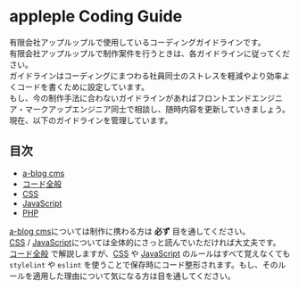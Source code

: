 # appleple Coding Guide

有限会社アップルップルで使用しているコーディングガイドラインです。<br/>
有限会社アップルップルで制作案件を行うときは、各ガイドラインに従ってください。<br/>
ガイドラインはコーディングにまつわる社員同士のストレスを軽減やより効率よくコードを書くために設定しています。<br/>
もし、今の制作手法に合わないガイドラインがあればフロントエンドエンジニア・マークアップエンジニア同士で相談し、随時内容を更新していきましょう。<br/>
現在、以下のガイドラインを管理しています。

## 目次

- [a-blog cms](./a-blogcms.md)
- [コード全般](./general.md)
- [CSS](./css.md)
- [JavaScript](./js.md)
- [PHP](./php.md)

[a-blog cms](./a-blogcms.md)については制作に携わる方は **必ず** 目を通してください。<br/>
[CSS](./css.md) / [JavaScript](./js.md)については全体的にさっと読んでいただければ大丈夫です。<br/>
[コード全般](./general.md) で解説しますが、[CSS](./css.md) や [JavaScript](./js.md) のルールはすべて覚えなくても `stylelint` や `eslint` を使うことで保存時にコード整形されます。もし、そのルールを適用した理由について気になる方は目を通してください。
